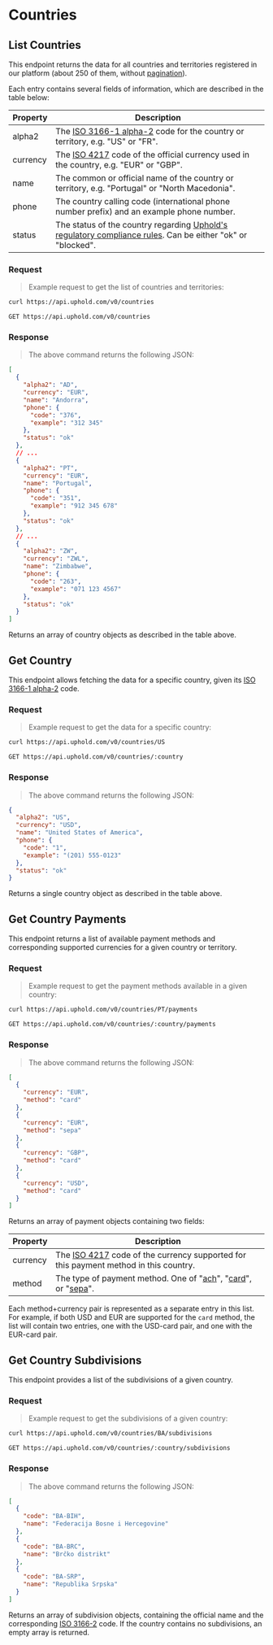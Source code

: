 # Countries

## List Countries

This endpoint returns the data for all countries and territories registered in our platform (about 250 of them, without [pagination](#pagination)).

Each entry contains several fields of information, which are described in the table below:

Property   | Description
---------- | --------------------------------------------------------------------------------------------------------
alpha2     | The [ISO 3166-1 alpha-2](https://en.wikipedia.org/wiki/ISO_3166-1_alpha-2) code for the country or territory, e.g. "US" or "FR".
currency   | The [ISO 4217](https://en.wikipedia.org/wiki/ISO_4217) code of the official currency used in the country, e.g. "EUR" or "GBP".
name       | The common or official name of the country or territory, e.g. "Portugal" or "North Macedonia".
phone      | The country calling code (international phone number prefix) and an example phone number.
status     | The status of the country regarding [Uphold's regulatory compliance rules](https://support.uphold.com/hc/en-us/articles/202022209-Supported-Geographies). Can be either "ok" or "blocked".

### Request

> Example request to get the list of countries and territories:

```bash
curl https://api.uphold.com/v0/countries
```

`GET https://api.uphold.com/v0/countries`

### Response

> The above command returns the following JSON:

```json
[
  {
    "alpha2": "AD",
    "currency": "EUR",
    "name": "Andorra",
    "phone": {
      "code": "376",
      "example": "312 345"
    },
    "status": "ok"
  },
  // ...
  {
    "alpha2": "PT",
    "currency": "EUR",
    "name": "Portugal",
    "phone": {
      "code": "351",
      "example": "912 345 678"
    },
    "status": "ok"
  },
  // ...
  {
    "alpha2": "ZW",
    "currency": "ZWL",
    "name": "Zimbabwe",
    "phone": {
      "code": "263",
      "example": "071 123 4567"
    },
    "status": "ok"
  }
]
```

Returns an array of country objects as described in the table above.

## Get Country

This endpoint allows fetching the data for a specific country, given its [ISO 3166-1 alpha-2](https://en.wikipedia.org/wiki/ISO_3166-1_alpha-2) code.

### Request

> Example request to get the data for a specific country:

```bash
curl https://api.uphold.com/v0/countries/US
```

`GET https://api.uphold.com/v0/countries/:country`

### Response

> The above command returns the following JSON:

```json
{
  "alpha2": "US",
  "currency": "USD",
  "name": "United States of America",
  "phone": {
    "code": "1",
    "example": "(201) 555-0123"
  },
  "status": "ok"
}
```

Returns a single country object as described in the table above.

## Get Country Payments

This endpoint returns a list of available payment methods and corresponding supported currencies for a given country or territory.

### Request

> Example request to get the payment methods available in a given country:

```bash
curl https://api.uphold.com/v0/countries/PT/payments
```

`GET https://api.uphold.com/v0/countries/:country/payments`

### Response

> The above command returns the following JSON:

```json
[
  {
    "currency": "EUR",
    "method": "card"
  },
  {
    "currency": "EUR",
    "method": "sepa"
  },
  {
    "currency": "GBP",
    "method": "card"
  },
  {
    "currency": "USD",
    "method": "card"
  }
]
```

Returns an array of payment objects containing two fields:

Property   | Description
---------- | --------------------------------------------------------------------------------------------------------
currency   | The [ISO 4217](https://en.wikipedia.org/wiki/ISO_4217) code of the currency supported for this payment method in this country.
method     | The type of payment method. One of "[ach](https://en.wikipedia.org/wiki/ACH_Network)", "[card](https://en.wikipedia.org/wiki/Credit_card)", or "[sepa](https://en.wikipedia.org/wiki/Single_Euro_Payments_Area)".

<aside class="notice">
  Each method+currency pair is represented as a separate entry in this list. For example, if both USD and EUR are supported for the <code>card</code> method, the list will contain two entries, one with the USD-card pair, and one with the EUR-card pair.
</aside>

## Get Country Subdivisions

This endpoint provides a list of the subdivisions of a given country.

### Request

> Example request to get the subdivisions of a given country:

```bash
curl https://api.uphold.com/v0/countries/BA/subdivisions
```

`GET https://api.uphold.com/v0/countries/:country/subdivisions`

### Response

> The above command returns the following JSON:

```json
[
  {
    "code": "BA-BIH",
    "name": "Federacija Bosne i Hercegovine"
  },
  {
    "code": "BA-BRC",
    "name": "Brčko distrikt"
  },
  {
    "code": "BA-SRP",
    "name": "Republika Srpska"
  }
]
```

Returns an array of subdivision objects, containing the official name and the corresponding [ISO 3166-2](https://en.wikipedia.org/wiki/ISO_3166-2) code.
If the country contains no subdivisions, an empty array is returned.
